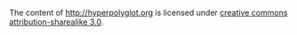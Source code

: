 The content of http://hyperpolyglot.org is licensed under [creative commons attribution-sharealike 3.0](http://creativecommons.org/licenses/by-sa/3.0/).

